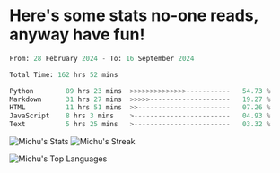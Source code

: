<h1>Here's some stats no-one reads, anyway have fun!</h1>

<!--START_SECTION:waka-->

```python
From: 28 February 2024 - To: 16 September 2024

Total Time: 162 hrs 52 mins

Python        89 hrs 23 mins  >>>>>>>>>>>>>>-----------   54.73 %
Markdown      31 hrs 27 mins  >>>>>--------------------   19.27 %
HTML          11 hrs 51 mins  >>-----------------------   07.26 %
JavaScript    8 hrs 3 mins    >------------------------   04.93 %
Text          5 hrs 25 mins   >------------------------   03.32 %
```

<!--END_SECTION:waka-->

![Michu's Stats](https://github-readme-stats.vercel.app/api?username=MichalDakowicz&theme=nord&show_icons=true&hide_border=true&count_private=true&card_width=500px) ![Michu's Streak](https://github-readme-streak-stats.herokuapp.com/?user=MichalDakowicz&theme=nord&hide_border=true&card_width=500px) 

![Michu's Top Languages](https://github-readme-stats.vercel.app/api/top-langs/?username=MichalDakowicz&theme=nord&show_icons=true&hide_border=true&layout=compact&card_width=1000px)
